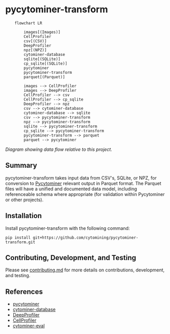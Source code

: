 # pycytominer-transform

```mermaid
    flowchart LR

        images[(Images)]
        CellProfiler
        csv[(CSV)]
        DeepProfiler
        npz[(NPZ)]
        cytominer-database
        sqlite[(SQLite)]
        cp_sqlite[(SQLite)]
        pycytominer
        pycytominer-transform
        parquet[(Parquet)]

        images --> CellProfiler
        images --> DeepProfiler
        CellProfiler --> csv
        CellProfiler --> cp_sqlite
        DeepProfiler --> npz
        csv --> cytominer-database
        cytominer-database --> sqlite
        csv --> pycytominer-transform
        npz --> pycytominer-transform
        sqlite --> pycytominer-transform
        cp_sqlite --> pycytominer-transform
        pycytominer-transform --> parquet
        parquet --> pycytominer
```

_Diagram showing data flow relative to this project._

## Summary

pycytominer-transform takes input data from CSV's, SQLite, or NPZ, for conversion to [Pycytominer](https://github.com/cytomining/pycytominer) relevant output in Parquet format.
The Parquet files will have a unified and documented data model, including referenceable schema where appropriate (for validation within Pycytominer or other projects).

## Installation

Install pycytominer-transform with the following command:

```shell
pip install git+https://github.com/cytomining/pycytominer-transform.git
```

## Contributing, Development, and Testing

Please see [contributing.md](contributing.md) for more details on contributions, development, and testing.

## References

- [pycytominer](https://github.com/cytomining/pycytominer)
- [cytominer-database](https://github.com/cytomining/cytominer-database)
- [DeepProfiler](https://github.com/cytomining/DeepProfiler)
- [CellProfiler](https://github.com/CellProfiler/CellProfiler)
- [cytominer-eval](https://github.com/cytomining/cytominer-eval)
